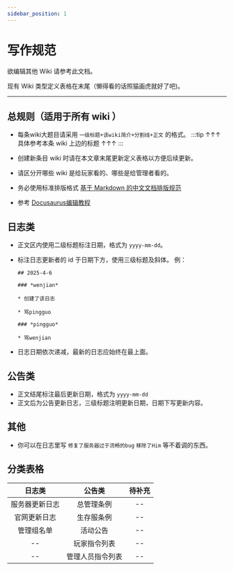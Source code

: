 ```yaml
---
sidebar_position: 1
---
```


# 写作规范

欲编辑其他 Wiki 请参考此文档。

现有 Wiki 类型定义表格在末尾（懒得看的话照猫画虎就好了吧)。

***

## 总规则（适用于所有 wiki ）

* 每条wiki大题目请采用 `一级标题+该wiki简介+分割线+正文` 的格式。
:::tip
↑↑↑ 具体参考本条 wiki 上边的标题 ↑↑↑
:::

* 创建新条目 wiki 时请在本文章末尾更新定义表格以方便后续更新。
* 请区分开哪些 wiki 是给玩家看的、哪些是给管理者看的。
* 务必使用标准排版格式 [基于 Markdown 的中文文档排版规范](https://zhuanlan.zhihu.com/p/144446995)
* 参考 [Docusaurus编辑教程](https://www.docusaurus.cn/docs)

## 日志类

* 正文区内使用二级标题标注日期，格式为 `yyyy-mm-dd`。
* 标注日志更新者的 id 于日期下方，使用三级标题及斜体。
	例：
	```
	## 2025-4-6
	
	### *wenjian*
	
	* 创建了该日志
	
	* 骂pingguo
	
	### *pingguo*
	
	* 骂wenjian
	
	```
	
* 日志日期依次递减，最新的日志应始终在最上面。

## 公告类

* 正文结尾标注最后更新日期，格式为 `yyyy-mm-dd` 
* 正文后为公告更新日志，三级标题注明更新日期，日期下写更新内容。

## 其他

* 你可以在日志里写 `修复了服务器过于流畅的bug` `移除了Him` 等不着调的东西。

## 分类表格

| 日志类 |   公告类    | 待补充 |
|:----:|:--------:|:----:|
| 服务器更新日志 |  总管理条例   | -- |
| 官网更新日志 |  生存服条例   | -- |
| 管理组名单 |   活动公告   | -- |
| -- |  玩家指令列表  | -- |
| -- | 管理人员指令列表 | -- |


